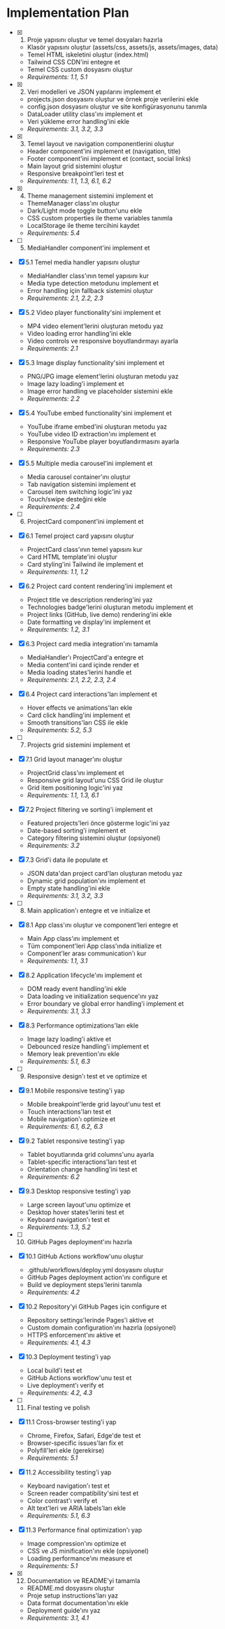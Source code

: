 # Implementation Plan

- [x] 1. Proje yapısını oluştur ve temel dosyaları hazırla
  - Klasör yapısını oluştur (assets/css, assets/js, assets/images, data)
  - Temel HTML iskeletini oluştur (index.html)
  - Tailwind CSS CDN'ini entegre et
  - Temel CSS custom dosyasını oluştur
  - _Requirements: 1.1, 5.1_

- [x] 2. Veri modelleri ve JSON yapılarını implement et
  - projects.json dosyasını oluştur ve örnek proje verilerini ekle
  - config.json dosyasını oluştur ve site konfigürasyonunu tanımla
  - DataLoader utility class'ını implement et
  - Veri yükleme error handling'ini ekle
  - _Requirements: 3.1, 3.2, 3.3_

- [x] 3. Temel layout ve navigation componentlerini oluştur
  - Header component'ini implement et (navigation, title)
  - Footer component'ini implement et (contact, social links)
  - Main layout grid sistemini oluştur
  - Responsive breakpoint'leri test et
  - _Requirements: 1.1, 1.3, 6.1, 6.2_

- [x] 4. Theme management sistemini implement et
  - ThemeManager class'ını oluştur
  - Dark/Light mode toggle button'unu ekle
  - CSS custom properties ile theme variables tanımla
  - LocalStorage ile theme tercihini kaydet
  - _Requirements: 5.4_

- [ ] 5. MediaHandler component'ini implement et
- [x] 5.1 Temel media handler yapısını oluştur
  - MediaHandler class'ının temel yapısını kur
  - Media type detection metodunu implement et
  - Error handling için fallback sistemini oluştur
  - _Requirements: 2.1, 2.2, 2.3_

- [x] 5.2 Video player functionality'sini implement et
  - MP4 video element'lerini oluşturan metodu yaz
  - Video loading error handling'ini ekle
  - Video controls ve responsive boyutlandırmayı ayarla
  - _Requirements: 2.1_

- [x] 5.3 Image display functionality'sini implement et
  - PNG/JPG image element'lerini oluşturan metodu yaz
  - Image lazy loading'i implement et
  - Image error handling ve placeholder sistemini ekle
  - _Requirements: 2.2_

- [x] 5.4 YouTube embed functionality'sini implement et
  - YouTube iframe embed'ini oluşturan metodu yaz
  - YouTube video ID extraction'ını implement et
  - Responsive YouTube player boyutlandırmasını ayarla
  - _Requirements: 2.3_

- [x] 5.5 Multiple media carousel'ini implement et
  - Media carousel container'ını oluştur
  - Tab navigation sistemini implement et
  - Carousel item switching logic'ini yaz
  - Touch/swipe desteğini ekle
  - _Requirements: 2.4_

- [ ] 6. ProjectCard component'ini implement et
- [x] 6.1 Temel project card yapısını oluştur
  - ProjectCard class'ının temel yapısını kur
  - Card HTML template'ini oluştur
  - Card styling'ini Tailwind ile implement et
  - _Requirements: 1.1, 1.2_

- [x] 6.2 Project card content rendering'ini implement et
  - Project title ve description rendering'ini yaz
  - Technologies badge'lerini oluşturan metodu implement et
  - Project links (GitHub, live demo) rendering'ini ekle
  - Date formatting ve display'ini implement et
  - _Requirements: 1.2, 3.1_

- [x] 6.3 Project card media integration'ını tamamla
  - MediaHandler'ı ProjectCard'a entegre et
  - Media content'ini card içinde render et
  - Media loading states'lerini handle et
  - _Requirements: 2.1, 2.2, 2.3, 2.4_

- [x] 6.4 Project card interactions'ları implement et
  - Hover effects ve animations'ları ekle
  - Card click handling'ini implement et
  - Smooth transitions'ları CSS ile ekle
  - _Requirements: 5.2, 5.3_

- [ ] 7. Projects grid sistemini implement et
- [x] 7.1 Grid layout manager'ını oluştur
  - ProjectGrid class'ını implement et
  - Responsive grid layout'unu CSS Grid ile oluştur
  - Grid item positioning logic'ini yaz
  - _Requirements: 1.1, 1.3, 6.1_

- [x] 7.2 Project filtering ve sorting'i implement et
  - Featured projects'leri önce gösterme logic'ini yaz
  - Date-based sorting'i implement et
  - Category filtering sistemini oluştur (opsiyonel)
  - _Requirements: 3.2_

- [x] 7.3 Grid'i data ile populate et
  - JSON data'dan project card'ları oluşturan metodu yaz
  - Dynamic grid population'ını implement et
  - Empty state handling'ini ekle
  - _Requirements: 3.1, 3.2, 3.3_

- [ ] 8. Main application'ı entegre et ve initialize et
- [x] 8.1 App class'ını oluştur ve component'leri entegre et
  - Main App class'ını implement et
  - Tüm component'leri App class'ında initialize et
  - Component'ler arası communication'ı kur
  - _Requirements: 1.1, 3.1_

- [x] 8.2 Application lifecycle'ını implement et
  - DOM ready event handling'ini ekle
  - Data loading ve initialization sequence'ını yaz
  - Error boundary ve global error handling'i implement et
  - _Requirements: 3.1, 3.3_

- [x] 8.3 Performance optimizations'ları ekle
  - Image lazy loading'i aktive et
  - Debounced resize handling'i implement et
  - Memory leak prevention'ını ekle
  - _Requirements: 5.1, 6.3_

- [ ] 9. Responsive design'ı test et ve optimize et
- [x] 9.1 Mobile responsive testing'i yap
  - Mobile breakpoint'lerde grid layout'unu test et
  - Touch interactions'ları test et
  - Mobile navigation'ı optimize et
  - _Requirements: 6.1, 6.2, 6.3_

- [x] 9.2 Tablet responsive testing'i yap
  - Tablet boyutlarında grid columns'unu ayarla
  - Tablet-specific interactions'ları test et
  - Orientation change handling'ini test et
  - _Requirements: 6.2_

- [x] 9.3 Desktop responsive testing'i yap
  - Large screen layout'unu optimize et
  - Desktop hover states'lerini test et
  - Keyboard navigation'ı test et
  - _Requirements: 1.3, 5.2_

- [ ] 10. GitHub Pages deployment'ını hazırla
- [x] 10.1 GitHub Actions workflow'unu oluştur
  - .github/workflows/deploy.yml dosyasını oluştur
  - GitHub Pages deployment action'ını configure et
  - Build ve deployment steps'lerini tanımla
  - _Requirements: 4.2_

- [x] 10.2 Repository'yi GitHub Pages için configure et
  - Repository settings'lerinde Pages'i aktive et
  - Custom domain configuration'ını hazırla (opsiyonel)
  - HTTPS enforcement'ını aktive et
  - _Requirements: 4.1, 4.3_

- [x] 10.3 Deployment testing'i yap
  - Local build'i test et
  - GitHub Actions workflow'unu test et
  - Live deployment'ı verify et
  - _Requirements: 4.2, 4.3_

- [ ] 11. Final testing ve polish
- [x] 11.1 Cross-browser testing'i yap
  - Chrome, Firefox, Safari, Edge'de test et
  - Browser-specific issues'ları fix et
  - Polyfill'leri ekle (gerekirse)
  - _Requirements: 5.1_

- [x] 11.2 Accessibility testing'i yap
  - Keyboard navigation'ı test et
  - Screen reader compatibility'sini test et
  - Color contrast'ı verify et
  - Alt text'leri ve ARIA labels'ları ekle
  - _Requirements: 5.1, 6.3_

- [x] 11.3 Performance final optimization'ı yap
  - Image compression'ını optimize et
  - CSS ve JS minification'ını ekle (opsiyonel)
  - Loading performance'ını measure et
  - _Requirements: 5.1_

- [x] 12. Documentation ve README'yi tamamla
  - README.md dosyasını oluştur
  - Proje setup instructions'ları yaz
  - Data format documentation'ını ekle
  - Deployment guide'ını yaz
  - _Requirements: 3.1, 4.1_